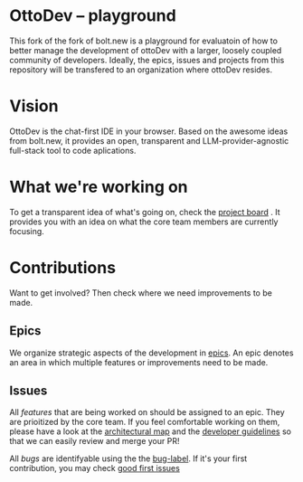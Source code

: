 # OttoDev – playground

This fork of the fork of bolt.new is a playground for evaluatoin of how to better manage the development of ottoDev with a larger, loosely coupled community of developers.
Ideally, the epics, issues and projects from this repository will be transfered to an organization where ottoDev resides.

# Vision

OttoDev is the chat-first IDE in your browser. Based on the awesome ideas from bolt.new, it provides an open, transparent and LLM-provider-agnostic full-stack tool to code aplications.

# What we're working on

To get a transparent idea of what's going on, check the [project board](https://github.com/users/mrsimpson/projects/2) . It provides you with an idea on what the core team members are currently focusing.

# Contributions

Want to get involved? Then check where we need improvements to be made.

## Epics

We organize strategic aspects of the development in [epics](https://github.com/mrsimpson/bolt.new-any-llm/issues?q=is%3Aissue+is%3Aopen+label%3Aepic).
An epic denotes an area in which multiple features or improvements need to be made.

## Issues

All *features* that are being worked on should be assigned to an epic. They are prioitized by the core team. If you feel comfortable working on them, please have a look at the [architectural map](./docs/docs/architecture-map.md) and the [developer guidelines](./docs/docs/developer-guidelines.md) so that we can easily review and merge your PR!

All *bugs* are identifyable using the the [bug-label](https://github.com/mrsimpson/bolt.new-any-llm/labels/bug). If it's your first contribution, you may check [good first issues](https://github.com/mrsimpson/bolt.new-any-llm/labels/good%20first%20issue)
